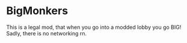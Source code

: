 # BigMonkers
This is a legal mod, that when you go into a modded lobby you go BIG! Sadly, there is no networking rn.
